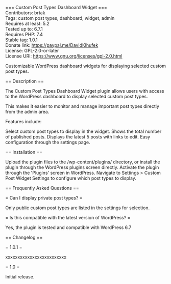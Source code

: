 === Custom Post Types Dashboard Widget ===  
Contributors: brtak  
Tags: custom post types, dashboard, widget, admin  
Requires at least: 5.2  
Tested up to: 6.7.1  
Requires PHP: 7.4  
Stable tag: 1.0.1  
Donate link: https://paypal.me/DavidKlhufek  
License: GPL-2.0-or-later  
License URI: https://www.gnu.org/licenses/gpl-2.0.html  

Customizable WordPress dashboard widgets for displaying selected custom post types.

== Description ==

The Custom Post Types Dashboard Widget plugin allows users with access to the WordPress dashboard to display selected custom post types.

This makes it easier to monitor and manage important post types directly from the admin area.

Features include:

Select custom post types to display in the widget.
Shows the total number of published posts.
Displays the latest 5 posts with links to edit.
Easy configuration through the settings page.  

== Installation ==

Upload the plugin files to the /wp-content/plugins/ directory, or install the plugin through the WordPress plugins screen directly.
Activate the plugin through the 'Plugins' screen in WordPress.
Navigate to Settings > Custom Post Widget Settings to configure which post types to display.  

== Frequently Asked Questions ==

= Can I display private post types? =

Only public custom post types are listed in the settings for selection.

= Is this compatible with the latest version of WordPress? =

Yes, the plugin is tested and compatible with WordPress 6.7

== Changelog ==

= 1.0.1 =

xxxxxxxxxxxxxxxxxxxxxxxxx

= 1.0 =
   
Initial release.  
